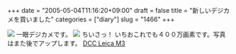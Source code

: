 +++
date = "2005-05-04T11:16:20+09:00"
draft = false
title = "新しいデジカメを買いました"
categories = ["diary"]
slug = "1466"
+++

<img src="http://ieiriblog.jugem.jp/?image=4168">
一眼デジカメです。
<img src="http://ieiriblog.jugem.jp/?image=4169">
ちいさっ！
いちおこれでも４００万画素です。写真はまた後でアップします。
<a href="http://www.komamura.co.jp/minox/DCC.html" target="_blank">DCC Leica M3</a>
